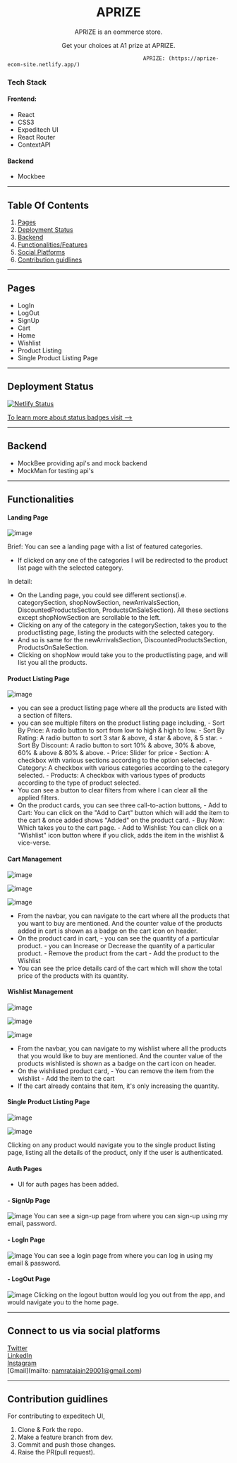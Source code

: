 <h1 align="center">APRIZE</h1>
<p align="center">APRIZE is an eommerce store.</p>
<p align="center">Get your choices at A1 prize at APRIZE.</p>

                                               APRIZE: (https://aprize-ecom-site.netlify.app/)

### Tech Stack

#### Frontend:
- React
- CSS3
- Expeditech UI
- React Router
- ContextAPI

#### Backend
- Mockbee

<hr>

## Table Of Contents
1. [Pages](#Pages)
2. [Deployment Status](#status)
3. [Backend](#mockbee)
4. [Functionalities/Features](#feature)
5. [Social Platforms](#social)
6. [Contribution guidlines](#contribution)

<hr>

## Pages<a name="Pages"></a>
* LogIn
* LogOut
* SignUp
* Cart
* Home
* Wishlist
* Product Listing
* Single Product Listing Page

<hr>

## Deployment Status<a name="status"></a>
[![Netlify Status](https://api.netlify.com/api/v1/badges/65ff00ec-f61e-4e0e-a10a-973ac8a0f7e5/deploy-status)](https://app.netlify.com/sites/aprize-ecom-site/deploys)

[To learn more about status badges visit -->](https://docs.netlify.com/monitor-sites/status-badges/?_ga=2.33791655.74730842.1660376495-236702144.1656589951)

<hr>

## Backend<a name="mockbee"></a>
* MockBee providing api's and mock backend
* MockMan for testing api's

<hr>

## Functionalities<a name="feature"></a>

#### Landing Page
![image](https://user-images.githubusercontent.com/82696858/183900328-44512657-2eb4-4843-8aaf-92d4ccf7d61e.png)

Brief:
You can see a landing page with a list of featured categories.
* If clicked on any one of the categories I will be redirected to the product list page with the selected category.

In detail:
* On the Landing page, you could see different sections(i.e. categorySection, shopNowSection, newArrivalsSection, DiscountedProductsSection, ProductsOnSaleSection). All these sections except shopNowSection are scrollable to the left.
* Clicking on any of the category in the categorySection, takes you to the productlisting page, listing the products with the selected category.
* And so is same for the newArrivalsSection, DiscountedProductsSection, ProductsOnSaleSection.
* Clicking on shopNow would take you to the productlisting page, and will list you all the products.

#### Product Listing Page
![image](https://user-images.githubusercontent.com/82696858/183900604-fa34b013-41cb-469f-b675-d7f7c16dd9f1.png)

* you can see a product listing page where all the products are listed with a section of filters.
* you can see multiple filters on the product listing page including,
      - Sort By Price: A radio button to sort from low to high & high to low.
      - Sort By Rating: A radio button to sort 3 star & above, 4 star & above, & 5 star.
      - Sort By Discount: A radio button to sort 10% & above, 30% & above, 60% & above & 80% & above.
      - Price: Slider for price
      - Section: A checkbox with various sections according to the option selected.
      - Category: A checkbox with various categories according to the category selected.
      - Products: A checkbox with various types of products according to the type of product selected.
* You can see a button to clear filters from where I can clear all the applied filters.
* On the product cards, you can see three call-to-action buttons,
      - Add to Cart: You can click on the "Add to Cart" button which will add the item to the cart & once added shows "Added" on the product card.
      - Buy Now: Which takes you to the cart page.
      - Add to Wishlist: You can click on a "Wishlist" icon button where if you click, adds the item in the wishlist & vice-verse.

#### Cart Management
![image](https://user-images.githubusercontent.com/82696858/183900903-d4850e25-dae0-4362-873d-9fed2378a7f8.png)

![image](https://user-images.githubusercontent.com/82696858/183901273-4a438121-8ed6-4227-bb8e-f3bd9e9ed7e8.png)

![image](https://user-images.githubusercontent.com/82696858/183901416-9abec45d-8bf3-4c51-9350-8d51f523071a.png)

* From the navbar, you can navigate to the cart where all the products that you want to buy are mentioned. And the counter value of the products added in cart is shown as a badge on the cart icon on header.
* On the product card in cart,
      - you can see the quantity of a particular product.
      - you can Increase or Decrease the quantity of a particular product.
      - Remove the product from the cart
      - Add the product to the Wishlist
* You can see the price details card of the cart which will show the total price of the products with its quantity.

#### Wishlist Management
![image](https://user-images.githubusercontent.com/82696858/183901605-9cdf8e7c-2fb2-4912-a2e6-afffa7da1fbf.png)

![image](https://user-images.githubusercontent.com/82696858/183901731-26442710-afbe-4241-b0b5-d15bee103712.png)

![image](https://user-images.githubusercontent.com/82696858/183901833-92d33713-8fb5-420f-973f-1c51c9f149e7.png)

* From the navbar, you can navigate to my wishlist where all the products that you would like to buy are mentioned. And the counter value of the products wishlisted is shown as a badge on the cart icon on header.
* On the wishlisted product card,
      - You can remove the item from the wishlist
      - Add the item to the cart
* If the cart already contains that item, it's only increasing the quantity.

#### Single Product Listing Page
![image](https://user-images.githubusercontent.com/82696858/183912648-8a1d7dc5-62f2-4dbc-81e9-282b027693eb.png)

![image](https://user-images.githubusercontent.com/82696858/183912799-cb7b32d9-469a-480b-9492-f835e953fad0.png)

Clicking on any product would navigate you to the single product listing page, listing all the details of the product, only if the user is authenticated.

#### Auth Pages
* UI for auth pages has been added.

#### - SignUp Page
![image](https://user-images.githubusercontent.com/82696858/183902443-73dfe34b-13f0-49f2-98f7-47a64f141834.png)
You can see a sign-up page from where you can sign-up using my email, password.

#### - LogIn Page
![image](https://user-images.githubusercontent.com/82696858/183902759-f169899c-3642-4bc4-9e5c-0f58a1d10c3e.png)
You can see a login page from where you can log in using my email & password.

#### - LogOut Page
![image](https://user-images.githubusercontent.com/82696858/183903189-85ee7fa3-578c-4f79-a014-32e690bddefd.png)
Clicking on the logout button would log you out from the app, and would navigate you to the home page.

<hr>

## Connect to us via social platforms<a name="social"></a>
[Twitter](https://twitter.com/muse_the_coder) <br>
[LinkedIn](https://www.linkedin.com/in/namrata-jain-2b6203216/) <br>
[Instagram](https://www.instagram.com/the_dexterous_me/?r=nametag) <br>
[Gmail](mailto: namratajain29001@gmail.com) <br>

<hr>

## Contribution guidlines<a name="contribution"></a>
For contributing to expeditech UI,
1. Clone & Fork the repo.
2. Make a feature branch from dev.
3. Commit and push those changes.
4. Raise the PR(pull request).

